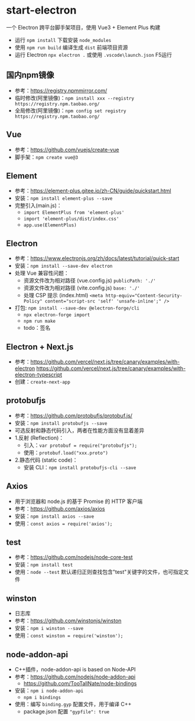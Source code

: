 # start-electron
 一个 Electron 跨平台脚手架项目，使用 Vue3 + Element Plus 构建
- 运行 `npm install` 下载安装 `node_modules`
- 使用 `npm run build` 编译生成 `dist` 前端项目资源
- 运行 Electron `npx electron .` 或使用 `.vscode\launch.json` F5运行

## 国内npm镜像
- 参考：https://registry.npmmirror.com/
- 临时修改(阿里镜像)：`npm install xxx --registry https://registry.npm.taobao.org/`
- 全局修改(阿里镜像)：`npm config set registry https://registry.npm.taobao.org/`

## Vue
- 参考：https://github.com/vuejs/create-vue
- 脚手架：`npm create vue@3`

## Element
- 参考：https://element-plus.gitee.io/zh-CN/guide/quickstart.html
- 安装：`npm install element-plus --save`
- 完整引入(main.js)：
  - `import ElementPlus from 'element-plus'`
  - `import 'element-plus/dist/index.css'`
  - `app.use(ElementPlus)`

## Electron
- 参考：https://www.electronjs.org/zh/docs/latest/tutorial/quick-start
- 安装：`npm install --save-dev electron`
- 处理 Vue 兼容性问题：
  - 资源文件改为相对路径 (vue.config.js) `publicPath: './'`
  - 资源文件改为相对路径 (vite.config.js) `base: './'`
  - 处理 CSP 提示 (index.html) `<meta http-equiv="Content-Security-Policy" content="script-src 'self' 'unsafe-inline';" />`
- 打包: `npm install --save-dev @electron-forge/cli`
  - `npx electron-forge import`
  - `npm run make`
  - todo：签名

## Electron + Next.js
- 参考：https://github.com/vercel/next.js/tree/canary/examples/with-electron
https://github.com/vercel/next.js/tree/canary/examples/with-electron-typescript
- 创建：`create-next-app`


## protobufjs
- 参考：https://github.com/protobufjs/protobuf.js/
- 安装：`npm install protobufjs --save` 
- 可选反射和静态代码引入，两者在性能方面没有显着差异
- 1.反射 (Reflection)：
  - 引入：`var protobuf = require("protobufjs");` 
   - 使用：`protobuf.load("xxx.proto")`
- 2.静态代码 (static code)：
  - 安装 CLI：`npm install protobufjs-cli --save`

## Axios
- 用于浏览器和 node.js 的基于 Promise 的 HTTP 客户端
- 参考：https://github.com/axios/axios
- 安装：`npm install axios --save`
- 使用：`const axios = require('axios');` 

## test
- 参考：https://github.com/nodejs/node-core-test
- 安装：`npm install test`
- 使用：`node --test` 默认递归正则查找包含"test"关键字的文件，也可指定文件

## winston
- 日志库
- 参考：https://github.com/winstonjs/winston
- 安装：`npm i winston --save`
- 使用：`const winston = require('winston');` 

## node-addon-api
- C++插件，node-addon-api is based on Node-API
- 参考：https://github.com/nodejs/node-addon-api
  - https://github.com/TooTallNate/node-bindings
- 安装：`npm i node-addon-api`
  - `npm i bindings`
- 使用：编写 `binding.gyp` 配置文件，用于编译 C++
  - package.json 配置 `"gypfile": true`
